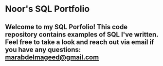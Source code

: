# Noor's SQL Portfolio

## Welcome to my SQL Porfolio! This code repository contains examples of SQL I've written. Feel free to take a look and reach out via email if you have any questions: marabdelmageed@gmail.com


